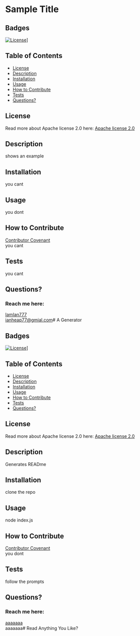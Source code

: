 # Sample Title
  ## Badges
  [![License](https://img.shields.io/badge/License-Apache%202.0-blue.svg)](https://opensource.org/licenses/Apache-2.0)]
  ## Table of Contents
  * [License](#license)
  * [Description](#description)
  * [Installation](#installation)
  * [Usage](#usage)
  * [How to Contribute](#how-to-contribute)
  * [Tests](#tests)
  * [Questions?](#questions)
  ## License
  Read more about Apache license 2.0 here:
  [Apache license 2.0](https://opensource.org/licenses/Apache-2.0)
  ## Description
  shows an example
  ## Installation
  you cant
  ## Usage
  you dont
  ## How to Contribute
  [Contributor Covenant](https://www.contributor-covenant.org/)  
  you cant
  ## Tests
  you cant
  ## Questions?
  ### Reach me here: 
  [IamIan777](https://github.com/IamIan777)  
  ianheap77@gmial.com# A Generator
  ## Badges
  [![License](https://img.shields.io/badge/License-Apache%202.0-blue.svg)](https://opensource.org/licenses/Apache-2.0)]
  ## Table of Contents
  * [License](#license)
  * [Description](#description)
  * [Installation](#installation)
  * [Usage](#usage)
  * [How to Contribute](#how-to-contribute)
  * [Tests](#tests)
  * [Questions?](#questions)
  ## License
  Read more about Apache license 2.0 here:
  [Apache license 2.0](https://opensource.org/licenses/Apache-2.0)
  ## Description
  Generates READme
  ## Installation
  clone the repo
  ## Usage
  node index.js
  ## How to Contribute
  [Contributor Covenant](https://www.contributor-covenant.org/)  
  you dont
  ## Tests
  follow the prompts
  ## Questions?
  ### Reach me here: 
  [aaaaaaa](https://github.com/aaaaaaa)  
  aaaaaaa# Read Anything You Like?
